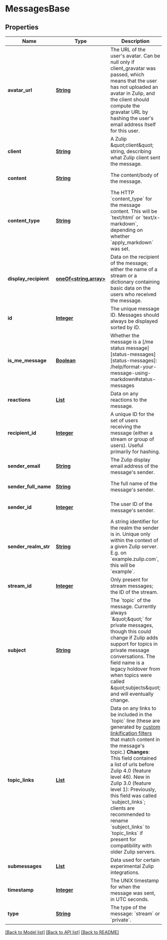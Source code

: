 # MessagesBase
## Properties

Name | Type | Description | Notes
------------ | ------------- | ------------- | -------------
**avatar\_url** | [**String**](string.md) | The URL of the user&#39;s avatar.  Can be null only if client_gravatar was passed, which means that the user has not uploaded an avatar in Zulip, and the client should compute the gravatar URL by hashing the user&#39;s email address itself for this user.  | [optional] [default to null]
**client** | [**String**](string.md) | A Zulip \&quot;client\&quot; string, describing what Zulip client sent the message.  | [optional] [default to null]
**content** | [**String**](string.md) | The content/body of the message.  | [optional] [default to null]
**content\_type** | [**String**](string.md) | The HTTP &#x60;content_type&#x60; for the message content.  This will be &#x60;text/html&#x60; or &#x60;text/x-markdown&#x60;, depending on whether &#x60;apply_markdown&#x60; was set.  | [optional] [default to null]
**display\_recipient** | [**oneOf&lt;string,array&gt;**](oneOf&lt;string,array&gt;.md) | Data on the recipient of the message; either the name of a stream or a dictionary containing basic data on the users who received the message.  | [optional] [default to null]
**id** | [**Integer**](integer.md) | The unique message ID.  Messages should always be displayed sorted by ID.  | [optional] [default to null]
**is\_me\_message** | [**Boolean**](boolean.md) | Whether the message is a [/me status message][status-messages]  [status-messages]: /help/format-your-message-using-markdown#status-messages  | [optional] [default to null]
**reactions** | [**List**](EmojiReaction.md) | Data on any reactions to the message.  | [optional] [default to null]
**recipient\_id** | [**Integer**](integer.md) | A unique ID for the set of users receiving the message (either a stream or group of users).  Useful primarily for hashing.  | [optional] [default to null]
**sender\_email** | [**String**](string.md) | The Zulip display email address of the message&#39;s sender.  | [optional] [default to null]
**sender\_full\_name** | [**String**](string.md) | The full name of the message&#39;s sender.  | [optional] [default to null]
**sender\_id** | [**Integer**](integer.md) | The user ID of the message&#39;s sender.  | [optional] [default to null]
**sender\_realm\_str** | [**String**](string.md) | A string identifier for the realm the sender is in.  Unique only within the context of a given Zulip server.  E.g. on &#x60;example.zulip.com&#x60;, this will be &#x60;example&#x60;.  | [optional] [default to null]
**stream\_id** | [**Integer**](integer.md) | Only present for stream messages; the ID of the stream.  | [optional] [default to null]
**subject** | [**String**](string.md) | The &#x60;topic&#x60; of the message.  Currently always &#x60;\&quot;\&quot;&#x60; for private messages, though this could change if Zulip adds support for topics in private message conversations.  The field name is a legacy holdover from when topics were called \&quot;subjects\&quot; and will eventually change.  | [optional] [default to null]
**topic\_links** | [**List**](MessagesBase_topic_links.md) | Data on any links to be included in the &#x60;topic&#x60; line (these are generated by [custom linkification filters](/help/add-a-custom-linkifier) that match content in the message&#39;s topic.)  **Changes**: This field contained a list of urls before   Zulip 4.0 (feature level 46).  New in Zulip 3.0 (feature level 1): Previously, this field was called &#x60;subject_links&#x60;; clients are recommended to rename &#x60;subject_links&#x60; to &#x60;topic_links&#x60; if present for compatibility with older Zulip servers.  | [optional] [default to null]
**submessages** | [**List**](string.md) | Data used for certain experimental Zulip integrations.  | [optional] [default to null]
**timestamp** | [**Integer**](integer.md) | The UNIX timestamp for when the message was sent, in UTC seconds.  | [optional] [default to null]
**type** | [**String**](string.md) | The type of the message: &#x60;stream&#x60; or &#x60;private&#x60;.  | [optional] [default to null]

[[Back to Model list]](../README.md#documentation-for-models) [[Back to API list]](../README.md#documentation-for-api-endpoints) [[Back to README]](../README.md)

